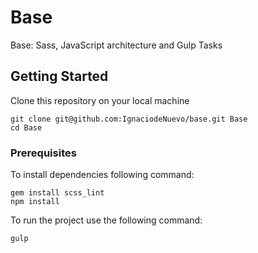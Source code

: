 # Base

Base: Sass, JavaScript architecture and Gulp Tasks


## Getting Started

Clone this repository on your local machine

```
git clone git@github.com:IgnaciodeNuevo/base.git Base
cd Base
```

### Prerequisites

To install dependencies following command:

```
gem install scss_lint
npm install
```

To run the project use the following command:

```
gulp
```
